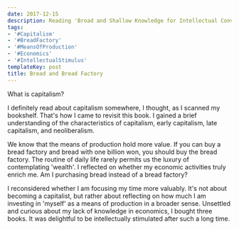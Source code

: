```yaml
---
date: 2017-12-15
description: Reading 'Broad and Shallow Knowledge for Intellectual Conversations' by Chae Sa-jang
tags:
- '#Capitalism'
- '#BreadFactory'
- '#MeansOfProduction'
- '#Economics'
- '#IntellectualStimulus'
templateKey: post
title: Bread and Bread Factory
---
```

What is capitalism?

I definitely read about capitalism somewhere, I thought, as I scanned my bookshelf. That's how I came to revisit this book. I gained a brief understanding of the characteristics of capitalism, early capitalism, late capitalism, and neoliberalism.

We know that the means of production hold more value. If you can buy a bread factory and bread with one billion won, you should buy the bread factory. The routine of daily life rarely permits us the luxury of contemplating 'wealth'. I reflected on whether my economic activities truly enrich me. Am I purchasing bread instead of a bread factory?

I reconsidered whether I am focusing my time more valuably. It's not about becoming a capitalist, but rather about reflecting on how much I am investing in 'myself' as a means of production in a broader sense. Unsettled and curious about my lack of knowledge in economics, I bought three books. It was delightful to be intellectually stimulated after such a long time.